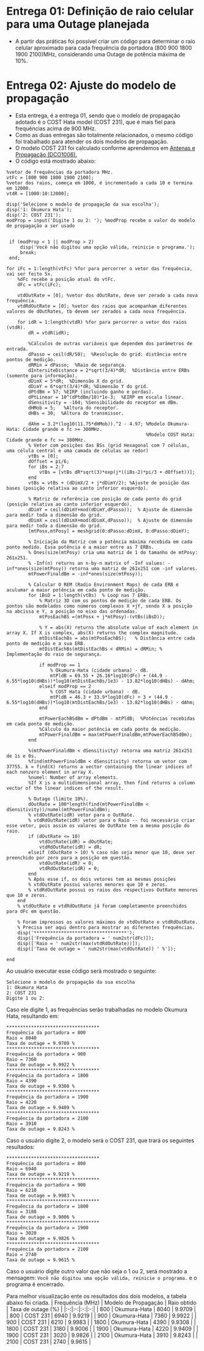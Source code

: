 # Entrega 01: Definição de raio celular para uma Outage planejada
* A partir das práticas foi possível criar um código para determinar o raio celular aproximado para cada frequência da portadora (800 900 1800 1900 2100)MHz, considerando uma Outage de potência máxima de 10%.

# Entrega 02: Ajuste do modelo de propagação
* Esta entrega, é a entrega 01, sendo que o modelo de propagação adotado é o COST Hata model (COST 231), que é mais fiel para frequências acima de 900 MHz.
* Como as duas entregas são totalmente relacionados, o mesmo código foi trabalhado para atender os dois modelos de propagação.
* O modelo COST 231 foi calculado conforme aprendemos em [Antenas e Propagação (DCO1006).](https://drive.google.com/file/d/0ByJm8i8ph9tlYzE1ZDhLOG10cnc/view) 
* O código está mostrado abaixo:
```
%vetor de frequências da portadora MHz.
vtFc = [800 900 1800 1900 2100];
%vetor dos raios, começa em 1000, é incrementado a cada 10 e termina em 12000.
vtdR = [1000:10:12000]; 

disp('Selecione o modelo de propagação da sua escolha');
disp('1: Okumura Hata');
disp('2: COST 231');
modProp = input('Digite 1 ou 2: '); %modProp recebe o valor do modelo de propagação a ser usado


 if (modProp < 1 || modProp > 2)
     disp('Você não digitou uma opção válida, reinicie o programa.');
     break;
 end;

for iFc = 1:length(vtFc) %for para percorrer o vetor das frequência, vai ser feito 5x.
    %dFc recebe a posição atual do vtFc.
    dFc = vtFc(iFc); 
    
    vtdOutRate = [0]; %vetor dos dOutRate, deve ser zerado a cada nova frequência.
    vtdRdOutRate = [0]; %vetor dos raios que acompanham diferentes valores de dOutRates, tb devem ser zerados a cada nova frequência.
    
    for idR = 1:length(vtdR) %for para percorrer o vetor dos raios (vtdR).
        dR = vtdR(idR); 

        %Cálculos de outras variáveis que dependem dos parâmetros de entrada.
        dPasso = ceil(dR/50);  %Resolução do grid: distância entre pontos de medição.
        dRMin = dPasso;  %Raio de segurança.
        dIntersiteDistance = 2*sqrt(3/4)*dR;  %Distância entre ERBs (somente para informação).
        dDimX = 5*dR;  %Dimensão X do grid.
        dDimY = 6*sqrt(3/4)*dR; %Dimensão Y do grid.
        dPtdBm = 57; %EIRP (incluindo ganho e perdas).
        dPtLinear = 10^(dPtdBm/10)*1e-3;  %EIRP em escala linear.
        dSensitivity = -104; %Sensibilidade do receptor em dBm.
        dHMob = 5;   %Altura do receptor.
        dHBs = 30;  %Altura do transmissor.
    
        dAhm = 3.2*(log10(11.75*dHMob)).^2 - 4.97; %Modelo Okumura-Hata: Cidade grande e fc >= 300MHz.
                                                   %Modelo COST Hata: Cidade grande e fc >= 300MHz.
        % Vetor com posições das BSs (grid Hexagonal com 7 células, uma célula central e uma camada de células ao redor)
        vtBs = [0];
        dOffset = pi/6;
        for iBs = 2:7
            vtBs = [vtBs dR*sqrt(3)*exp(j*((iBs-2)*pi/3 + dOffset))];
        end
        vtBs = vtBs + (dDimX/2 + j*dDimY/2); %Ajuste de posição das bases (posição relativa ao canto inferior esquerdo).
    
        % Matriz de referência com posição de cada ponto do grid (posição relativa ao canto inferior esquerdo).
        dDimY = ceil(dDimY+mod(dDimY,dPasso));  % Ajuste de dimensão para medir toda a dimensão do grid.
        dDimX = ceil(dDimX+mod(dDimX,dPasso));  % Ajuste de dimensão para medir toda a dimensão do grid.
        [mtPosx,mtPosy] = meshgrid(0:dPasso:dDimX, 0:dPasso:dDimY);
    
        % Iniciação da Matriz com a potência máxima recebida em cada ponto medido. Essa potência é a maior entre as 7 ERBs.
        % Ones(size(mtPosy) cria uma matriz de 1 do tamanho de mtPosy: 261x251.
        % -Inf(n) returns an n-by-n matrix of -Inf values: -inf*ones(size(mtPosy)) retorna uma matriz de 261x251 com -inf valores.
        mtPowerFinaldBm = -inf*ones(size(mtPosy));
        
        % Calcular O REM (Radio Environment Maps) de cada ERB e aculumar a maior potência em cada ponto de medição.
        for iBsD = 1:length(vtBs)  % Loop nas 7 ERBs.
            % Matriz 3D com os pontos de medição de cada ERB. Os pontos são modelados como números complexos X +jY, sendo X a posição na abcissa e Y, a posição no eixo das ordenadas.
            mtPosEachBS =(mtPosx + j*mtPosy)-(vtBs(iBsD));
        
            % Y = abs(X) returns the absolute value of each element in array X. If X is complex, abs(X) returns the complex magnitude.
            mtDistEachBs = abs(mtPosEachBS);   % Distância entre cada ponto de medição e a sua ERB.
            mtDistEachBs(mtDistEachBs < dRMin) = dRMin; % Implementação do raio de segurança.
    
            if modProp == 1
                % Okumura-Hata (cidade urbana) - dB.
                mtPldB = 69.55 + 26.16*log10(dFc) + (44.9 - 6.55*log10(dHBs))*log10(mtDistEachBs/1e3) - 13.82*log10(dHBs) - dAhm;
            elseif modProp == 2
                % COST Hata (cidade urbana) - dB.
                mtPldB = 46.3 + 33.9*log10(dFc) + 3 + (44.9 - 6.55*log10(dHBs))*log10(mtDistEachBs/1e3) - 13.82*log10(dHBs) - dAhm;
            end
        
            mtPowerEachBSdBm = dPtdBm - mtPldB;  %Potências recebidas em cada ponto de medição.
            %Cálculo da maior potência em cada ponto de medição.
            mtPowerFinaldBm = max(mtPowerFinaldBm,mtPowerEachBSdBm); 
        end

        %(mtPowerFinaldBm < dSensitivity) retorna uma matriz 261x251 de 1s e 0s.
        %find(mtPowerFinaldBm < dSensitivity) retorna um vetor com 37755. k = find(X) returns a vector containing the linear indices of each nonzero element in array X.
        %numel: Number of array elements.
        %If X is a multidimensional array, then find returns a column vector of the linear indices of the result.
    
        % Outage (limite 10%).
        dOutRate = 100*length(find(mtPowerFinaldBm < dSensitivity))/numel(mtPowerFinaldBm);
        % vtdOutRate(idR) vetor para o OutRate.
        % vtdRdOutRate(idR) vetor para o Raio -- foi necessário criar esse vetor, pois assim os valores de OutRate tem a mesma posição do raio.        
        if (dOutRate <= 10)
            vtdOutRate(idR) = dOutRate;
            vtdRdOutRate(idR) = dR;
        elseif (dOutRate > 10) % caso não seja menor que 10, deve ser preenchido por zero para a posição em questão.
            vtdOutRate(idR) = 0;
            vtdRdOutRate(idR) = 0;
        end  
        % Após esse if, os dois vetores tem as mesmas posições
        % vtdOutRate possui valores menores que 10 e zeros.
        % vtdRdOutRate possui os raios dos respectivos OutRate menores que 10 e zeros.
    end 
    % vtdOutRate e vtdRdOutRate já foram completamente preenchidos para dFc em questão.
          
    % Foram impressos os valores máximos de vtdOutRate e vtdRdOutRate.
    % Precisa ser aqui dentro para mostrar as diferentes frequências.
    disp('**********************************');
    disp(['Frequência da portadora = ' num2str(dFc)]);     
    disp(['Raio = ' num2str(max(vtdRdOutRate))]);
    disp(['Taxa de outage = ' num2str(max(vtdOutRate)) ' %']);
    
end
```

Ao usuário executar esse código será mostrado o seguinte:
```
Selecione o modelo de propagação da sua escolha
1: Okumura Hata
2: COST 231
Digite 1 ou 2:
```
Caso ele digite 1, as frequências serão trabalhadas no modelo Okumura Hata, resultando em:
```
**********************************
Frequência da portadora = 800
Raio = 8040
Taxa de outage = 9.9709 %
**********************************
Frequência da portadora = 900
Raio = 7360
Taxa de outage = 9.9922 %
**********************************
Frequência da portadora = 1800
Raio = 4390
Taxa de outage = 9.9308 %
**********************************
Frequência da portadora = 1900
Raio = 4220
Taxa de outage = 9.9409 %
**********************************
Frequência da portadora = 2100
Raio = 3910
Taxa de outage = 9.8243 %
```

Caso o usuário digite 2, o modelo será o COST 231, que trará os seguintes resultados:
```
**********************************
Frequência da portadora = 800
Raio = 6940
Taxa de outage = 9.9219 %
**********************************
Frequência da portadora = 900
Raio = 6210
Taxa de outage = 9.9983 %
**********************************
Frequência da portadora = 1800
Raio = 3180
Taxa de outage = 9.9006 %
**********************************
Frequência da portadora = 1900
Raio = 3020
Taxa de outage = 9.9826 %
**********************************
Frequência da portadora = 2100
Raio = 2740
Taxa de outage = 9.9615 %
```

Caso o usuário digite outro valor que não seja o 1 ou 2, será mostrado a mensagem: ```Você não digitou uma opção válida, reinicie o programa.``` e o programa é encerrado.

Para melhor visualização ente os resultados dos dois modelos, a tabela abaixo foi criada. 
|  Frequência (MHz) | Modelo de Propagação  | Raio obtido  | Taxa de outage (%)  |
|:-:|:-:|:-:|:-:|
|  800  | Okumura-Hata |  8040 |  9.9709 |
|  800  |    COST 231  |  6940 |  9.9219 |
|  900  | Okumura-Hata |  7360 |  9.9922 |
|  900  |     COST 231 |  6210 |  9.9983 |
| 1800  | Okumura-Hata |  4390 |  9.9308 |
| 1800  |    COST 231  |  3180 |  9.9006 |
| 1900  | Okumura-Hata |  4220 |  9.9409 |
| 1900  |     COST 231 |  3020 |  9.9826 |
| 2100  | Okumura-Hata |  3910 |  9.8243 |
| 2100  |    COST 231  |  2740 |  9.9615 |